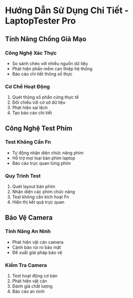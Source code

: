 ﻿# Hướng Dẫn Sử Dụng Chi Tiết - LaptopTester Pro

## Tính Năng Chống Giả Mạo

### Công Nghệ Xác Thực
- So sánh chéo với nhiều nguồn dữ liệu
- Phát hiện phần mềm can thiệp hệ thống
- Báo cáo chi tiết thông số thực

### Cơ Chế Hoạt Động
1. Quét thông số phần cứng thực tế
2. Đối chiếu với cơ sở dữ liệu
3. Phát hiện sai lệch
4. Tạo báo cáo chi tiết

## Công Nghệ Test Phím

### Test Không Cần Fn
- Tự động nhận diện chức năng phím
- Hỗ trợ mọi loại bàn phím laptop
- Báo cáo trực quan từng phím

### Quy Trình Test
1. Quét layout bàn phím
2. Nhận diện các phím chức năng
3. Test không cần kích hoạt Fn
4. Hiển thị kết quả trực quan

## Bảo Vệ Camera

### Tính Năng An Ninh
- Phát hiện vật cản camera
- Cảnh báo rủi ro bảo mật
- Đề xuất giải pháp bảo vệ

### Kiểm Tra Camera
1. Test hoạt động cơ bản
2. Phát hiện vật cản
3. Đánh giá chất lượng
4. Báo cáo an ninh
